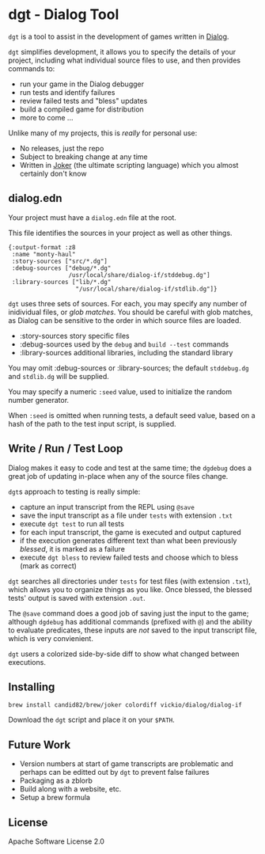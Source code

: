# dgt - Dialog Tool

`dgt` is a tool to assist in the development of games
written in [Dialog](https://linusakesson.net/dialog/index.php).

`dgt` simplifies development, it allows you to specify the details of your project,
including what individual source files to use, and then provides commands to:

- run your game in the Dialog debugger
- run tests and identify failures
- review failed tests and "bless" updates
- build a compiled game for distribution
- more to come ...

Unlike many of my projects, this is _really_ for personal use:

- No releases, just the repo
- Subject to breaking change at any time
- Written in [Joker](https://github.com/candid82/joker) (the ultimate scripting language) which you almost certainly don't know

## dialog.edn

Your project must have a `dialog.edn` file at the root.

This file identifies the sources in your project as well
as other things.

```
{:output-format :z8
 :name "monty-haul"
 :story-sources ["src/*.dg"]
 :debug-sources ["debug/*.dg"
                 /usr/local/share/dialog-if/stddebug.dg"]
 :library-sources ["lib/*.dg"
                   "/usr/local/share/dialog-if/stdlib.dg"]}
```                   

`dgt` uses three sets of sources.
For each, you may specify any number of inidividual files, or _glob matches_.
You should be careful with glob matches, as Dialog can be sensitive to the order in which
source files are loaded.

* :story-sources story specific files
* :debug-sources used by the `debug` and `build --test` commands
* :library-sources additional libraries, including the standard library

You may omit :debug-sources or :library-sources; the default `stddebug.dg` and `stdlib.dg` will be
supplied.

You may specify a numeric `:seed` value, used to initialize the random number
generator.

When `:seed` is omitted when running tests, a default seed value, based on a hash
of the path to the test input script, is supplied.

## Write / Run / Test Loop

Dialog makes it easy to code and test at the same time; the
`dgdebug` does a great job of updating in-place
when any of the source files change.

`dgt`s approach to testing is really simple:

- capture an input transcript from the REPL using `@save`
- save the input transcript as a file under `tests` with extension `.txt`
- execute `dgt test` to run all tests
- for each input transcript, the game is executed and output captured
- if the execution generates different text than what been previously _blessed_, it is marked as a failure
- execute `dgt bless` to review failed tests and choose which to bless (mark as correct)

`dgt` searches all directories under `tests` for test files (with
extension `.txt`), which allows you to organize things as you like.
Once blessed, the blessed tests' output is saved with extension `.out`.

The `@save` command does a good job of saving just the input
to the game; although `dgdebug` has additional commands (prefixed
with `@`) and the ability to evaluate predicates, these
inputs are *not* saved to the input transcript file, which is
very convienient.

`dgt` users a colorized side-by-side diff to show what changed
between executions.

## Installing

```
brew install candid82/brew/joker colordiff vickio/dialog/dialog-if
```

Download the `dgt` script and place it on your `$PATH`.

## Future Work

- Version numbers at start of game transcripts are problematic
  and perhaps can be editted out by `dgt` to prevent false
  failures
- Packaging as a zblorb
- Build along with a website, etc.
- Setup a brew formula

## License

Apache Software License 2.0

